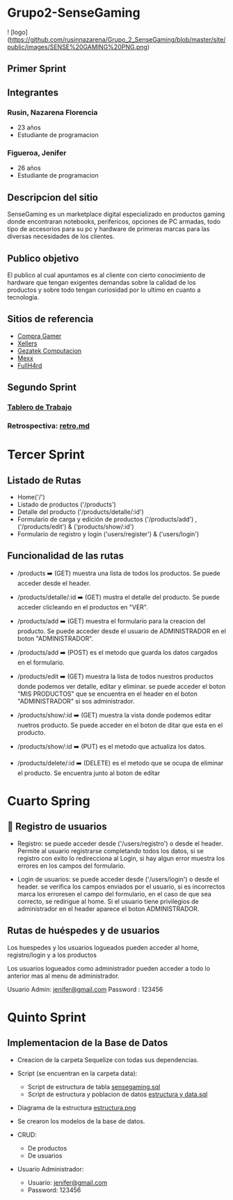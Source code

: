 # Grupo2-SenseGaming
! [logo] (https://github.com/rusinnazarena/Grupo_2_SenseGaming/blob/master/site/public/images/SENSE%20GAMING%20PNG.png)

## Primer Sprint

## Integrantes

### Rusin, Nazarena Florencia
- 23 años
- Estudiante de programacion

### Figueroa, Jenifer
- 26 años
- Estudiante de programacion

## Descripcion del sitio

SenseGaming es un marketplace digital especializado en productos gaming donde encontraran notebooks, perifericos, opciones de PC armadas, todo tipo de accesorios para su pc y hardware de primeras marcas para las diversas necesidades de los clientes.


## Publico objetivo

El publico al cual apuntamos es al cliente con cierto conocimiento de hardware que tengan exigentes demandas sobre la calidad de los productos y sobre todo tengan curiosidad por lo ultimo en cuanto a tecnologia. 


## Sitios de referencia 

- [Compra Gamer](https://www.compragamer.com/)
- [Xellers](https://www.xellers.com.ar/)
- [Gezatek Computacion](https://www.gezatek.com.ar/)
- [Mexx](https://www.mexx.com.ar/)
- [FullH4rd](https://www.fullh4rd.com.ar/)

## Segundo Sprint

### [Tablero de Trabajo](https://trello.com/b/QYNIbZ0X/grupo-2-sensegaming)

### Retrospectiva: [retro.md](https://github.com/HernanMorales94/Grupo_2_SenseGaming/blob/master/retro.md)




# Tercer Sprint


## Listado de Rutas

- Home('/')
- Listado de productos ('/products')
- Detalle del producto ('/products/detalle/:id')
- Formulario de carga y edición de productos ('/products/add') , ('/products/edit') & ('products/show/:id')
- Formulario de registro y login ('users/register') & ('users/login')

## Funcionalidad de las rutas

- /products ➡️ (GET) muestra una lista de todos los productos. Se puede acceder desde el header.

- /products/detalle/:id ➡️ (GET) mustra el detalle del producto. Se puede acceder clicleando en el productos en "VER".

- /products/add ➡️ (GET) muestra el formulario para la creacion del producto. Se puede acceder desde el usuario de ADMINISTRADOR en el boton "ADMINISTRADOR".

- /products/add ➡️ (POST) es el metodo que guarda los datos cargados en el formulario.

- /products/edit ➡️ (GET) muestra la lista de todos nuestros productos donde podemos ver detalle, editar y eliminar. se puede acceder el boton "MIS PRODUCTOS" que se encuentra en el header en el boton "ADMINISTRADOR" si sos administrador.

- /products/show/:id ➡️ (GET) muestra la vista donde podemos editar nuetros producto. Se puede acceder en el boton de ditar que esta en el producto.

- /products/show/:id ➡️ (PUT) es el metodo que actualiza los datos. 

- /products/delete/:id ➡️ (DELETE) es el metodo que se ocupa de eliminar el producto. Se encuentra junto al boton de editar

# Cuarto Spring

## 👤 Registro de usuarios

- Registro: se puede acceder desde ('/users/registro') o desde el header. Permite al usuario registrarse completando todos los datos, si se registro con exito lo redirecciona al Login, si hay algun error muestra los errores en los campos del formulario.

- Login de usuarios: se puede acceder desde ('/users/login') o desde el header. se verifica los campos enviados por el usuario, si es incorrectos marca los erroresen el campo del formulario, en el caso de que sea correcto, se redirigue al home. Si el usuario tiene privilegios de administrador en el header aparece el boton ADMINISTRADOR.


## Rutas de huéspedes y de usuarios

Los huespedes y los usuarios logueados pueden acceder al home, registro/login y a los productos

Los usuarios logueados como administrador pueden acceder a todo lo anterior mas al menu de administrador.

Usuario Admin: jenifer@gmail.com
Password :      123456

# Quinto Sprint

## Implementacion de la Base de Datos

- Creacion de la carpeta Sequelize con todas sus dependencias.
- Script (se encuentran en la carpeta data):
    - Script de estructura de tabla [sensegaming.sql](https://github.com/rusinnazarena/Grupo_2_SenseGaming/blob/master/site/data/sensegaming.sql)
    - Script de estructura y poblacion de datos [estructura y data.sql](https://github.com/rusinnazarena/Grupo_2_SenseGaming/blob/master/site/data/estructura%20y%20data.sql)
- Diagrama de la estructura [estructura.png](https://github.com/rusinnazarena/Grupo_2_SenseGaming/blob/master/site/data/estructura.png)
- Se crearon los modelos de la base de datos.
- CRUD:
    - De productos
    - De usuarios

- Usuario Administrador:
    - Usuario: jenifer@gmail.com
    - Password: 123456
